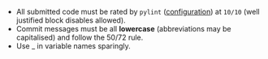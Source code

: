 * All submitted code must be rated by `pylint` ([configuration](.pylintrc)) at `10/10` (well justified block disables allowed).
* Commit messages must be all **lowercase** (abbreviations may be capitalised) and follow the 50/72 rule.
* Use _ in variable names sparingly.
